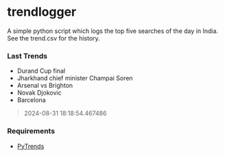 # trendlogger
A simple python script which logs the top five searches of the day in India.<br>See the trend.csv for the history.<br>

<!-- Last Trends -->
### Last Trends
* Durand Cup final
* Jharkhand chief minister Champai Soren
* Arsenal vs Brighton
* Novak Djokovic
* Barcelona
> 2024-08-31 18:18:54.467486

<!-- Requirements -->
### Requirements
* [PyTrends](https://github.com/dreyco676/pytrends)
